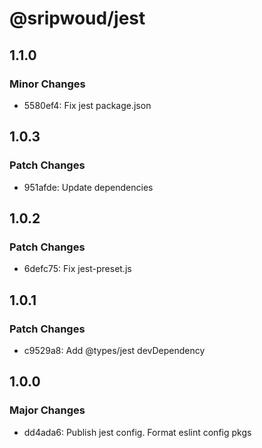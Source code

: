# @sripwoud/jest

## 1.1.0

### Minor Changes

- 5580ef4: Fix jest package.json

## 1.0.3

### Patch Changes

- 951afde: Update dependencies

## 1.0.2

### Patch Changes

- 6defc75: Fix jest-preset.js

## 1.0.1

### Patch Changes

- c9529a8: Add @types/jest devDependency

## 1.0.0

### Major Changes

- dd4ada6: Publish jest config. Format eslint config pkgs
